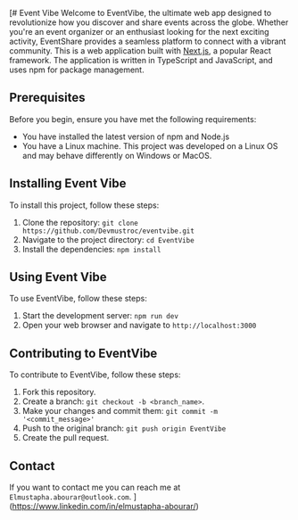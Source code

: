 [# Event Vibe
Welcome to EventVibe, the ultimate web app designed to revolutionize how you discover and share events across the globe. Whether you're an event organizer or an enthusiast looking for the next exciting activity, EventShare provides a seamless platform to connect with a vibrant community.
This is a web application built with [Next.js](https://nextjs.org/), a popular React framework. The application is written in TypeScript and JavaScript, and uses npm for package management.

## Prerequisites

Before you begin, ensure you have met the following requirements:

- You have installed the latest version of npm and Node.js
- You have a Linux machine. This project was developed on a Linux OS and may behave differently on Windows or MacOS.

## Installing Event Vibe

To install this project, follow these steps:

1. Clone the repository: `git clone https://github.com/Devmustroc/eventvibe.git`
2. Navigate to the project directory: `cd EventVibe`
3. Install the dependencies: `npm install`

## Using Event Vibe

To use EventVibe, follow these steps:

1. Start the development server: `npm run dev`
2. Open your web browser and navigate to `http://localhost:3000`

## Contributing to EventVibe

To contribute to EventVibe, follow these steps:

1. Fork this repository.
2. Create a branch: `git checkout -b <branch_name>`.
3. Make your changes and commit them: `git commit -m '<commit_message>'`
4. Push to the original branch: `git push origin EventVibe`
5. Create the pull request.

## Contact

If you want to contact me you can reach me at `Elmustapha.abourar@outlook.com`.
](https://www.linkedin.com/in/elmustapha-abourar/)
